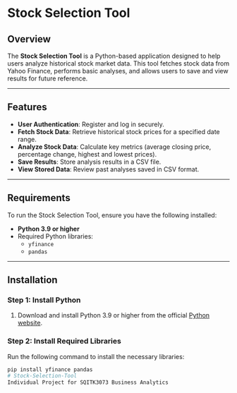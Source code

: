 # Stock Selection Tool

## Overview
The **Stock Selection Tool** is a Python-based application designed to help users analyze historical stock market data. This tool fetches stock data from Yahoo Finance, performs basic analyses, and allows users to save and view results for future reference.

---

## Features
- **User Authentication**: Register and log in securely.
- **Fetch Stock Data**: Retrieve historical stock prices for a specified date range.
- **Analyze Stock Data**: Calculate key metrics (average closing price, percentage change, highest and lowest prices).
- **Save Results**: Store analysis results in a CSV file.
- **View Stored Data**: Review past analyses saved in CSV format.

---

## Requirements
To run the Stock Selection Tool, ensure you have the following installed:
- **Python 3.9 or higher**
- Required Python libraries:
  - `yfinance`
  - `pandas`

---

## Installation
### Step 1: Install Python
1. Download and install Python 3.9 or higher from the official [Python website](https://www.python.org/downloads/).

### Step 2: Install Required Libraries
Run the following command to install the necessary libraries:
```bash
pip install yfinance pandas
# Stock-Selection-Tool
Individual Project for SQITK3073 Business Analytics
